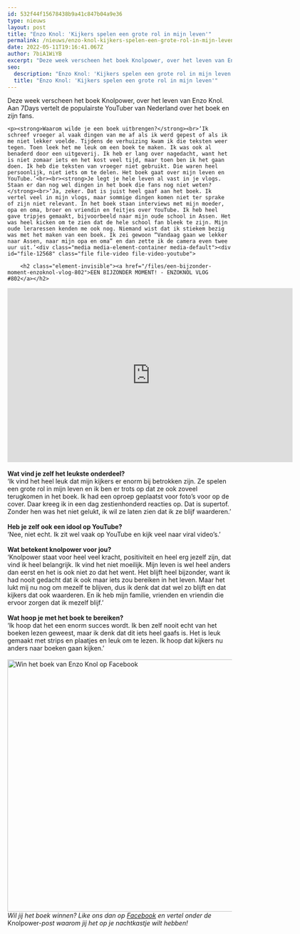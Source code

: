 ```yaml
---
id: 532f44f15678438b9a41c847b04a9e36
type: nieuws
layout: post
title: "Enzo Knol: 'Kijkers spelen een grote rol in mijn leven'"
permalink: /nieuws/enzo-knol-kijkers-spelen-een-grote-rol-in-mijn-leven/
date: 2022-05-11T19:16:41.067Z
author: 7biA1WiYB
excerpt: "Deze week verscheen het boek Knolpower, over het leven van Enzo Knol. Aan 7Days vertelt de populairste YouTuber van Nederland over het boek en zijn fans.  "
seo:
  description: "Enzo Knol: 'Kijkers spelen een grote rol in mijn leven'"
  title: "Enzo Knol: 'Kijkers spelen een grote rol in mijn leven'"
---
```

Deze week verscheen het boek Knolpower, over het leven van Enzo Knol. Aan 7Days vertelt de populairste YouTuber van Nederland over het boek en zijn fans.  

    <p><strong>Waarom wilde je een boek uitbrengen?</strong><br>‘Ik schreef vroeger al vaak dingen van me af als ik werd gepest of als ik me niet lekker voelde. Tijdens de verhuizing kwam ik die teksten weer tegen. Toen leek het me leuk om een boek te maken. Ik was ook al benaderd door een uitgeverij. Ik heb er lang over nagedacht, want het is niet zomaar iets en het kost veel tijd, maar toen ben ik het gaan doen. Ik heb die teksten van vroeger niet gebruikt. Die waren heel persoonlijk, niet iets om te delen. Het boek gaat over mijn leven en YouTube.’<br><br><strong>Je legt je hele leven al vast in je vlogs. Staan er dan nog wel dingen in het boek die fans nog niet weten?</strong><br>‘Ja, zeker. Dat is juist heel gaaf aan het boek. Ik vertel veel in mijn vlogs, maar sommige dingen komen niet ter sprake of zijn niet relevant. In het boek staan interviews met mijn moeder, opa en oma, broer en vriendin en feitjes over YouTube. Ik heb heel gave tripjes gemaakt, bijvoorbeeld naar mijn oude school in Assen. Het was heel kicken om te zien dat de hele school fan bleek te zijn. Mijn oude leraressen kenden me ook nog. Niemand wist dat ik stiekem bezig was met het maken van een boek. Ik zei gewoon “Vandaag gaan we lekker naar Assen, naar mijn opa en oma” en dan zette ik de camera even twee uur uit.’<div class="media media-element-container media-default"><div id="file-12568" class="file file-video file-video-youtube">

        <h2 class="element-invisible"><a href="/files/een-bijzonder-moment-enzoknol-vlog-802">EEN BIJZONDER MOMENT! - ENZOKNOL VLOG #802</a></h2>
    
  
  <div class="content">
    <div class="media-youtube-video media-element file-default media-youtube-1">
  <iframe class="media-youtube-player" width="640" height="390" title="EEN BIJZONDER MOMENT! - ENZOKNOL VLOG #802" src="https://www.youtube.com/embed/bHc54lJ1R5M?wmode=opaque&controls=" name="EEN BIJZONDER MOMENT! - ENZOKNOL VLOG #802" frameborder="0" allowfullscreen="">Video van EEN BIJZONDER MOMENT! - ENZOKNOL VLOG #802</iframe>
</div>
  </div>

  
</div>
</div><br><strong>Wat vind je zelf het leukste onderdeel?</strong><br>‘Ik vind het heel leuk dat mijn kijkers er enorm bij betrokken zijn. Ze spelen een grote rol in mijn leven en ik ben er trots op dat ze ook zoveel terugkomen in het boek. Ik had een oproep geplaatst voor foto’s voor op de cover. Daar kreeg ik in een dag zestienhonderd reacties op. Dat is supertof. Zonder hen was het niet gelukt, ik wil ze laten zien dat ik ze blijf waarderen.’<br><br><strong>Heb je zelf ook een idool op YouTube?</strong><br>‘Nee, niet echt. Ik zit wel vaak op YouTube en kijk veel naar viral video’s.’<br><br><strong>Wat betekent knolpower voor jou?</strong><br>‘Knolpower staat voor heel veel kracht, positiviteit en heel erg jezelf zijn, dat vind ik heel belangrijk. Ik vind het niet moeilijk. Mijn leven is wel heel anders dan eerst en het is ook niet zo dat het went. Het blijft heel bijzonder, want ik had nooit gedacht dat ik ook maar iets zou bereiken in het leven. Maar het lukt mij nu nog om mezelf te blijven, dus ik denk dat dat wel zo blijft en dat kijkers dat ook waarderen. En ik heb mijn familie, vrienden en vriendin die ervoor zorgen dat ik mezelf blijf.’<br><br><strong>Wat hoop je met het boek te bereiken?</strong><br>‘Ik hoop dat het een enorm succes wordt. Ik ben zelf nooit echt van het boeken lezen geweest, maar ik denk dat dit iets heel gaafs is. Het is leuk gemaakt met strips en plaatjes en leuk om te lezen. Ik hoop dat kijkers nu anders naar boeken gaan kijken.’<br><br><div class="media media-element-container media-default"><div id="file-12570" class="file file-image file-image-jpeg">

        
  
  <div class="content">
    <img alt="Win het boek van Enzo Knol op Facebook" title="Beeld 7Days" height="565" width="882" class="media-element file-default" src="https://original.sevendays.nl/sites/default/files/Winnen%20boek%20Enzo%20Knol.JPG">  </div>

  
</div>
</div><em>Wil jij het boek winnen? Like ons dan op <a href="https://www.facebook.com/7Daysnl" target="_blank">Facebook</a> en vertel onder de </em>Knolpower-<em>post waarom jij het op je nachtkastje wilt hebben!</em>  
